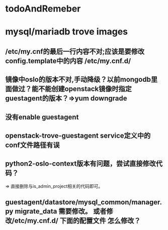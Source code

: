 # todoAndRemeber

# mysql/mariadb trove images
## /etc/my.cnf的最后一行内容不对;应该是要修改config.template中的内容 /etc/my.cnf.d/
## 镜像中oslo的版本不对,手动降级？以前mongodb里面做过？能不能创建openstack镜像时指定guestagent的版本？=>yum downgrade
## 没有enable guestagent
## openstack-trove-guestagent service定义中的conf文件路径有误
## python2-oslo-context版本有问题，尝试直接修改代码？
  => 直接删除与is_admin_project相关的代码即可。
## guestagent/datastore/mysql_common/manager.py migrate_data 需要修改。 或者修改/etc/my.cnf.d/ 下面的配置文件 怎么修改？
